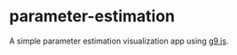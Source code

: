 # parameter-estimation

A simple parameter estimation visualization app using [g9.js](https://omrelli.ug/g9/).
